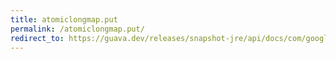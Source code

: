 ```yaml
---
title: atomiclongmap.put
permalink: /atomiclongmap.put/
redirect_to: https://guava.dev/releases/snapshot-jre/api/docs/com/google/common/util/concurrent/AtomicLongMap.html#put-K-long-
---
```


